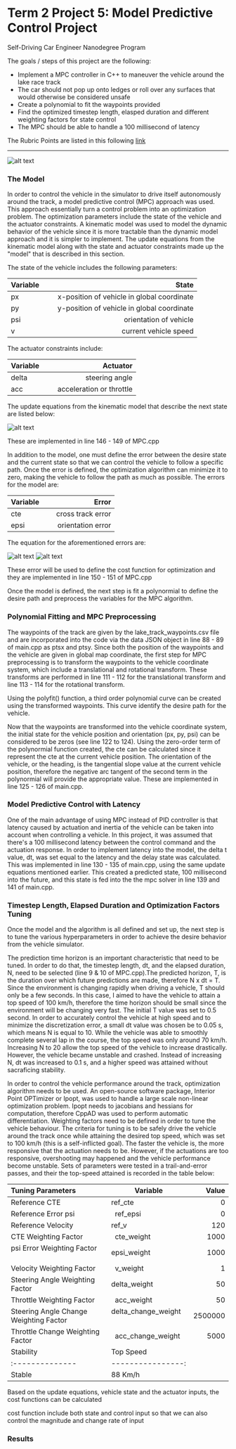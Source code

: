 # **Term 2 Project 5: Model Predictive Control Project**
Self-Driving Car Engineer Nanodegree Program

The goals / steps of this project are the following:

* Implement a MPC controller in C++ to maneuver the vehicle around the lake race track 
* The car should not pop up onto ledges or roll over any surfaces that would otherwise be considered unsafe
* Create a polynomial to fit the waypoints provided
* Find the optimized timestep length, elasped duration and different weighting factors for state control
* The MPC should be able to handle a 100 millisecond of latency

[//]: # (Image References)

[image1]: ./images/MPC_1.png "MPC"
[image2]: ./images/state.png "Update equations"
[image3]: ./images/cte.png "cross track error"
[image4]: ./images/orientationError.png "orientation error"

The Rubric Points are listed in this following [link](https://review.udacity.com/#!/rubrics/896/view)   

---

![alt text][image1]

### The Model

In order to control the vehicle in the simulator to drive itself autonomously around the track, a model predictive control (MPC) approach was used.  This approach essentially turn a control problem into an optimization problem.  The optimization parameters include the state of the vehicle and the actuator constraints.  A kinematic model was used to model the dynamic behavior of the vehicle since it is more tractable than the dynamic model approach and it is simpler to implement.  The update equations from the kinematic model along with the state and actuator constraints made up the "model" that is described in this section.

The state of the vehicle includes the following parameters:

| Variable     |    State    |
|:--------------|-------------:|
| px            | x-position of vehicle in global coordinate       |
| py     |    y-position of vehicle in global coordinate    |
| psi | orientation of vehicle |
| v | current vehicle speed  |

The actuator constraints include:

| Variable     |    Actuator    |
|:--------------|-------------:|
| delta            | steering angle       |
| acc     |    acceleration or throttle    |

The update equations from the kinematic model that describe the next state are listed below:

![alt text][image2]

These are implemented in line 146 - 149 of MPC.cpp

In addition to the model, one must define the error between the desire state and the current state so that we can control the vehicle to follow a specific path.  Once the error is defined, the optimization algorithm can minimize it to zero, making the vehicle to follow the path as much as possible.  The errors for the model are:

| Variable     |    Error    |
|:--------------|-------------:|
| cte            | cross track error       |
| epsi     |    orientation error    |

The equation for the aforementioned errors are:

![alt text][image3]
![alt text][image4]

These error will be used to define the cost function for optimization and they are implemented in line 150 - 151 of MPC.cpp

Once the model is defined, the next step is fit a polynormial to define the desire path and preprocess the variables for the MPC algorithm.

### Polynomial Fitting and MPC Preprocessing

The waypoints of the track are given by the lake_track_waypoints.csv file and are incorporated into the code via the data JSON object in line 88 - 89 of main.cpp as ptsx and ptsy.  Since both the position of the waypoints and the vehicle are given in global map coordinate, the first step for MPC preprocessing is to transform the waypoints to the vehicle coordinate system, which include a translational and rotational transform.  These transforms are performed in line 111 - 112 for the translational transform and line 113 - 114 for the rotational transform.

Using the polyfit() function, a third order polynomial curve can be created using the transformed waypoints.  This curve identify the desire path for the vehicle.  

Now that the waypoints are transformed into the vehicle coordinate system, the initial state for the vehicle position and orientation (px, py, psi) can be considered to be zeros (see line 122 to 124). Using the zero-order term of the polynormial function created, the cte can be calculated since it represent the cte at the current vehicle position.  The orientation of the vehicle, or the heading, is the tangential slope value at the current vehicle position, therefore the negative arc tangent of the second term in the polynormial will provide the appropriate value.  These are implemented in line 125 - 126 of main.cpp.

### Model Predictive Control with Latency

One of the main advantage of using MPC instead of PID controller is that latency caused by actuation and inertia of the vehicle can be taken into account when controlling a vehicle.  In this project, it was assumed that there's a 100 millisecond latency between the control command and the actuation response.  In order to implement latency into the model, the delta t value, dt, was set equal to the latency and the delay state was calculated.  This was implemented in line 130 - 135 of main.cpp, using the same update equations mentioned earlier.  This created a predicted state, 100 millisecond into the future, and this state is fed into the the mpc solver in line 139 and 141 of main.cpp.

### Timestep Length, Elapsed Duration and Optimization Factors Tuning 

Once the model and the algorithm is all defined and set up, the next step is to tune the various hyperparameters in order to achieve the desire behavior from the vehicle simulator.  

The prediction time horizon is an important characteristic that need to be tuned.  In order to do that, the timestep length, dt, and the elapsed duration, N, need to be selected (line 9 & 10 of MPC.cpp).The predicted horizon, T, is the duration over which future predictions are made, therefore N x dt = T.  Since the environment is changing rapidly when driving a vehicle, T should only be a few seconds.  In this case, I aimed to have the vehicle to attain a top speed of 100 km/h, therefore the time horizon should be small since the environment will be changing very fast. The initial T value was set to 0.5 second.  In order to accurately control the vehicle at high speed and to minimize the discretization error, a small dt value was chosen be to 0.05 s, which means N is equal to 10.  While the vehicle was able to smoothly complete several lap in the course, the top speed was only around 70 km/h.  Increasing N to 20 allow the top speed of the vehicle to increase drastically.  However, the vehicle became unstable and crashed.  Instead of increasing N, dt was increased to 0.1 s, and a higher speed was attained without sacraficing stability.

In order to control the vehicle performance around the track, optimization algorithm needs to be used.  An open-source software package, Interior Point OPTimizer or Ipopt, was used to handle a large scale non-linear optimization problem.  Ipopt needs to jacobians and hessians for computation, therefore CppAD was used to perform automatic differentiation.  Weighting factors need to be defined in order to tune the vehicle behaviour.  The criteria for tuning is to be safely drive the vehicle around the track once while attaining the desired top speed, which was set to 100 km/h (this is a self-inflicted goal).  The faster the vehicle is, the more responsive that the actuation needs to be.  However, if the actuations are too responsive, overshooting may happened and the vehicle performance become unstable.  Sets of parameters were tested in a trail-and-error passes, and their the top-speed attained is recorded in the table below:

| Tuning Parameters     | Variable | Value    |
|:--------------|-------------|----------------:|
| Reference CTE           | ref_cte        | 0    |
| Reference Error psi     |    ref_epsi    | 0    |
| Reference Velocity           | ref_v          | 120  |
| CTE Weighting Factor     |    cte_weight    | 1000    |
| psi Error Weighting Factor            | epsi_weight        | 1000    |
| Velocity Weighting Factor      |    v_weight    | 1    |
| Steering Angle Weighting Factor           | delta_weight        | 50    |
| Throttle Weighting Factor      |    acc_weight    | 50    |
| Steering Angle Change Weighting Factor           | delta_change_weight        | 2500000    |
| Throttle Change Weighting Factor      |    acc_change_weight    | 5000    |
| Stability |   Top Speed |
|:--------------|----------------:|
| Stable | 88 Km/h |







Based on the update equations, vehicle state and the actuator inputs, the cost functions can be calculated

cost function include both state and control input so that we can also control the magnitude and change rate of input



### Results



